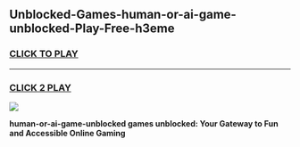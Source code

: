 
## Unblocked-Games-human-or-ai-game-unblocked-Play-Free-h3eme
<h3>
<a href="https://premium76.site?title=human-or-ai-game-unblocked&ref=15A">CLICK TO PLAY</a></h3>
<hr>

<h3>
<a href="https://premium76.site?title=human-or-ai-game-unblocked&ref=15A">CLICK 2 PLAY</a>
  
</h3>

<a href="https://premium76.site?title=human-or-ai-game-unblocked&ref=15A"><img src="https://clearcache.store/games.png"></a>


**human-or-ai-game-unblocked games unblocked: Your Gateway to Fun and Accessible Online Gaming**
